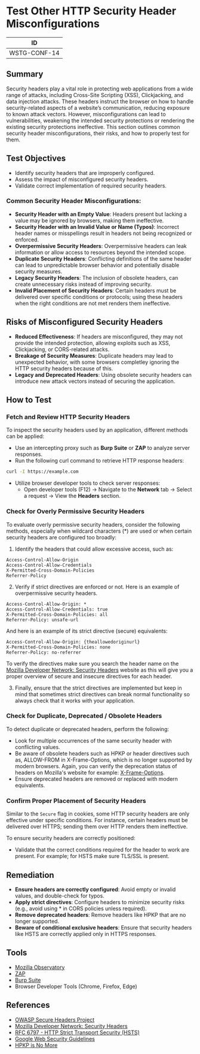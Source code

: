 # Test Other HTTP Security Header Misconfigurations

|ID          |
|------------|
|WSTG-CONF-14|

## Summary

Security headers play a vital role in protecting web applications from a wide range of attacks, including Cross-Site Scripting (XSS), Clickjacking, and data injection attacks. These headers instruct the browser on how to handle security-related aspects of a website’s communication, reducing exposure to known attack vectors. However, misconfigurations can lead to vulnerabilities, weakening the intended security protections or rendering the existing security protections ineffective. This section outlines common security header misconfigurations, their risks, and how to properly test for them.

## Test Objectives

- Identify security headers that are improperly configured.
- Assess the impact of misconfigured security headers.
- Validate correct implementation of required security headers.

### Common Security Header Misconfigurations:
- **Security Header with an Empty Value**: Headers present but lacking a value may be ignored by browsers, making them ineffective.
- **Security Header with an Invalid Value or Name (Typos)**: Incorrect header names or misspellings result in headers not being recognized or enforced.
- **Overpermissive Security Headers**: Overpermissive headers can leak information or allow access to resources beyond the intended scope.
- **Duplicate Security Headers**: Conflicting definitions of the same header can lead to unpredictable browser behavior and potentially disable security measures.
- **Legacy Security Headers**: The inclusion of obsolete headers, can create unnecessary risks instead of improving security.
- **Invalid Placement of Security Headers**: Certain headers must be delivered over specific conditions or protocols; using these headers when the right conditions are not met renders them ineffective.

## Risks of Misconfigured Security Headers

- **Reduced Effectiveness**: If headers are misconfigured, they may not provide the intended protection, allowing exploits such as XSS, Clickjacking, or CORS-related attacks.
- **Breakage of Security Measures**: Duplicate headers may lead to unexpected behavior, with some browsers completley ignoring the HTTP security headers because of this.
- **Legacy and Deprecated Headers**: Using obsolete security headers can introduce new attack vectors instead of securing the application.

## How to Test

### Fetch and Review HTTP Security Headers

To inspect the security headers used by an application, different methods can be applied:

- Use an intercepting proxy such as **Burp Suite** or **ZAP** to analyze server responses.
- Run the following curl command to retrieve HTTP response headers:
  
```bash
curl -I https://example.com
```

- Utilize browser developer tools to check server responses:
  - Open developer tools (F12) → Navigate to the **Network** tab → Select a request → View the **Headers** section.

### Check for Overly Permissive Security Headers

To evaluate overly permissive security headers, consider the following methods, especially when wildcard characters (*) are used or when certain security headers are configured too broadly:

1. Identify the headers that could allow excessive access, such as:
  
```
Access-Control-Allow-Origin
Access-Control-Allow-Credentials
X-Permitted-Cross-Domain-Policies
Referrer-Policy
```

2. Verify if strict directives are enforced or not. Here is an example of overpermissive security headers.

```http
Access-Control-Allow-Origin: *
Access-Control-Allow-Credentials: true
X-Permitted-Cross-Domain-Policies: all
Referrer-Policy: unsafe-url
```

And here is an example of its strict directive (secure) equivalents:

```http
Access-Control-Allow-Origin: {theallowedoriginurl}
X-Permitted-Cross-Domain-Policies: none
Referrer-Policy: no-referrer
```

To verify the directives make sure you search the header name on the [Mozilla Developer Network: Security Headers](https://developer.mozilla.org/en-US/docs/Web/HTTP/Headers) website as this will give you a proper overview of secure and insecure directives for each header.

3. Finally, ensure that the strict directives are implemented but keep in mind that sometimes strict directives can break normal functionality so always check that it works with your application.

### Check for Duplicate, Deprecated / Obsolete Headers

To detect duplicate or deprecated headers, perform the following:

- Look for multiple occurrences of the same security header with conflicting values.
- Be aware of obsolete headers such as HPKP or header directives such as, ALLOW-FROM in X-Frame-Options, which is no longer supported by modern browsers. Again, you can verify the deprecation status of headers on Mozilla's website for example: [X-Frame-Options](https://developer.mozilla.org/en-US/docs/Web/HTTP/Headers/X-Frame-Options). 
- Ensure deprecated headers are removed or replaced with modern equivalents.

### Confirm Proper Placement of Security Headers 

Similar to the `Secure` flag in cookies, some HTTP security headers are only effective under specific conditions. For instance, certain headers must be delivered over HTTPS; sending them over HTTP renders them ineffective.

To ensure security headers are correctly positioned:

- Validate that the correct conditions required for the header to work are present. For example; for HSTS make sure TLS/SSL is present.

## Remediation

- **Ensure headers are correctly configured**: Avoid empty or invalid values, and double-check for typos.
- **Apply strict directives**: Configure headers to minimize security risks (e.g., avoid using * in CORS policies unless required).
- **Remove deprecated headers**: Remove headers like HPKP that are no longer supported.
- **Beware of conditional exclusive headers**: Ensure that security headers like HSTS are correctly applied only in HTTPS responses.

## Tools

- [Mozilla Observatory](https://observatory.mozilla.org/)
- [ZAP](https://www.zaproxy.org/)
- [Burp Suite](https://portswigger.net/burp)
- Browser Developer Tools (Chrome, Firefox, Edge)

## References

- [OWASP Secure Headers Project](https://owasp.org/www-project-secure-headers/)
- [Mozilla Developer Network: Security Headers](https://developer.mozilla.org/en-US/docs/Web/HTTP/Headers)
- [RFC 6797 - HTTP Strict Transport Security (HSTS)](https://datatracker.ietf.org/doc/html/rfc6797)
- [Google Web Security Guidelines](https://web.dev/security-headers/)
- [HPKP is No More](https://scotthelme.co.uk/hpkp-is-no-more/)
